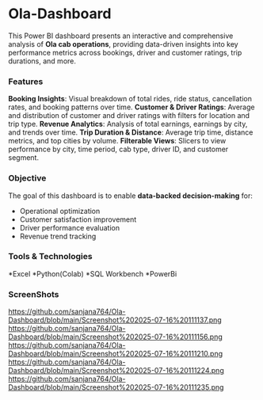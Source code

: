 # Ola-Dashboard
This Power BI dashboard presents an interactive and comprehensive analysis of **Ola cab operations**, providing data-driven insights into key performance metrics across bookings, driver and customer ratings, trip durations, and more.
### Features
**Booking Insights**: Visual breakdown of total rides, ride status, cancellation rates, and booking patterns over time.
**Customer & Driver Ratings**: Average and distribution of customer and driver ratings with filters for location and trip type.
**Revenue Analytics**: Analysis of total earnings, earnings by city, and trends over time.
**Trip Duration & Distance**: Average trip time, distance metrics, and top cities by volume.
**Filterable Views**: Slicers to view performance by city, time period, cab type, driver ID, and customer segment.

### Objective
The goal of this dashboard is to enable **data-backed decision-making** for:
* Operational optimization
* Customer satisfaction improvement
* Driver performance evaluation
* Revenue trend tracking

### Tools & Technologies
*Excel
*Python(Colab)
*SQL Workbench
*PowerBi

### ScreenShots
https://github.com/sanjana764/Ola-Dashboard/blob/main/Screenshot%202025-07-16%20111137.png
https://github.com/sanjana764/Ola-Dashboard/blob/main/Screenshot%202025-07-16%20111156.png
https://github.com/sanjana764/Ola-Dashboard/blob/main/Screenshot%202025-07-16%20111210.png
https://github.com/sanjana764/Ola-Dashboard/blob/main/Screenshot%202025-07-16%20111224.png
https://github.com/sanjana764/Ola-Dashboard/blob/main/Screenshot%202025-07-16%20111235.png
